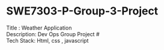 # SWE7303-P-Group-3-Project

Title : Weather Application
<br>
Description: Dev Ops Group Project #
<br>
Tech Stack: Html, css , javascript 


